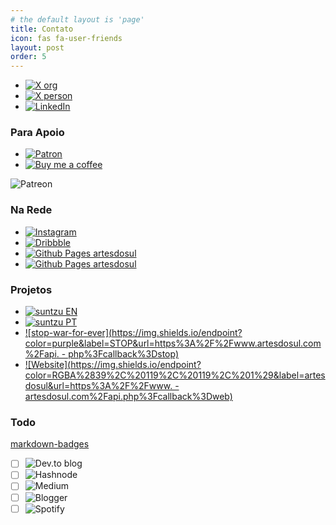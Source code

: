 ```yaml
---
# the default layout is 'page'
title: Contato
icon: fas fa-user-friends
layout: post
order: 5
---
```


- [![X org](https://img.shields.io/badge/X_Org-%40artesdosul-1d9bf0.svg)](https://x.com/artesdosul)
- [![X person](https://img.shields.io/badge/X_User-%40araguaci-1d9bf0.svg)](https://x.com/araguaci)
- [![LinkedIn](https://img.shields.io/badge/LinkedIn-Araguaci-0077b5.svg)](https://www.linkedin.com/in/araguaci)

### Para Apoio

- [![Patron](https://badgen.net/badge/icon/patreon?icon=patreon&color=orange)](https://patreon.com/artesdosul) 
- [![Buy me a coffee](https://badgen.net/badge/icon/buymeacoffee?icon=buymeacoffee&color=yellow)](https://buymeacoffee.com/araguaci)  

![Patreon](https://img.shields.io/badge/Patreon-F96854?style=for-the-badge&logo=patreon&logoColor=white)

### Na Rede

- [![Instagram](https://img.shields.io/badge/Instagram-%23E4405F.svg?style=for-the-badge&logo=Instagram&logoColor=white)](https://instagram.com/araguaci.andrade) 
- [![Dribbble](https://img.shields.io/badge/Dribbble-EA4C89?style=for-the-badge&logo=dribbble&logoColor=white)](https://dribbble.com/araguaci)
- [![Github Pages artesdosul](https://img.shields.io/badge/github%20pages%20artesdosul-121013?style=for-the-badge&logo=github&logoColor=white)](https://artesdosul.github.io)
- [![Github Pages artesdosul](https://img.shields.io/badge/github%20pages%20tools-121013?style=for-the-badge&logo=github&logoColor=white)](https://araguaci.github.io)

### Projetos

- [![suntzu EN](https://img.shields.io/badge/suntzu%20English-red)](https://suntzu.vercel.app)
- [![suntzu PT](https://img.shields.io/badge/suntzu%20Português-blue)](https://sabedoria-suntzu.vercel.app)
- [![stop-war-for-ever](https://img.shields.io/endpoint?color=purple&label=STOP&url=https%3A%2F%2Fwww.artesdosul.com%2Fapi. - php%3Fcallback%3Dstop)](https://stop-war-for-ever.vercel.app)
- [![Website](https://img.shields.io/endpoint?color=RGBA%2839%2C%20119%2C%20119%2C%201%29&label=artesdosul&url=https%3A%2F%2Fwww. - artesdosul.com%2Fapi.php%3Fcallback%3Dweb)](https://www.artesdosul.com)

### Todo

[markdown-badges](https://github.com/Ileriayo/markdown-badges)

- [ ] ![Dev.to blog](https://img.shields.io/badge/dev.to-0A0A0A?style=for-the-badge&logo=dev.to&logoColor=white)
- [ ] ![Hashnode](https://img.shields.io/badge/Hashnode-2962FF?style=for-the-badge&logo=hashnode&logoColor=white)
- [ ] ![Medium](https://img.shields.io/badge/Medium-12100E?style=for-the-badge&logo=medium&logoColor=white)
- [ ] ![Blogger](https://img.shields.io/badge/Blogger-FF5722?style=for-the-badge&logo=blogger&logoColor=white)
- [ ] ![Spotify](https://img.shields.io/badge/Spotify-1ED760?style=for-the-badge&logo=spotify&logoColor=white)

